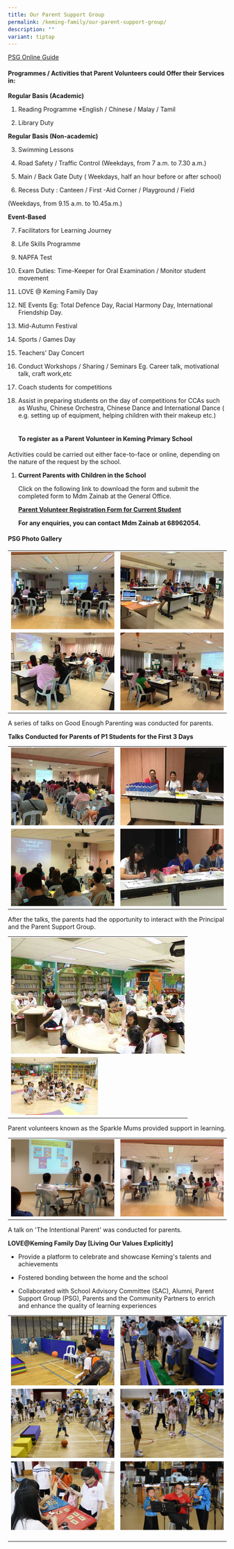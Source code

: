 ```yaml
---
title: Our Parent Support Group
permalink: /keming-family/our-parent-support-group/
description: ""
variant: tiptap
---
```

<p><a href="/files/PSG/PSG%20Online%20Guide.pdf" rel="noopener" target="_blank">PSG Online Guide</a>
</p>
<h4><strong>Programmes / Activities that Parent Volunteers&nbsp;could Offer their Services in:</strong></h4>
<p><strong>Regular Basis (Academic)</strong>
</p>
<ol data-tight="true" class="tight">
<li>
<p>Reading Programme *English / Chinese / Malay / Tamil</p>
</li>
<li>
<p>Library Duty</p>
</li>
</ol>
<p><strong>Regular Basis (Non-academic)</strong>
</p>
<ol start="3" data-tight="true" class="tight">
<li>
<p>Swimming Lessons</p>
</li>
<li>
<p>Road Safety / Traffic Control (Weekdays, from 7 a.m. to 7.30 a.m.)</p>
</li>
<li>
<p>Main / Back Gate Duty ( Weekdays, half an hour before or after school)</p>
</li>
<li>
<p>Recess Duty : Canteen / First -Aid Corner / Playground / Field</p>
</li>
</ol>
<p>(Weekdays, from 9.15 a.m. to 10.45a.m.)</p>
<p><strong>Event-Based</strong>
</p>
<ol start="7" data-tight="true" class="tight">
<li>
<p>Facilitators for Learning Journey</p>
</li>
<li>
<p>Life Skills Programme</p>
</li>
<li>
<p>NAPFA Test</p>
</li>
<li>
<p>Exam Duties: Time-Keeper for Oral Examination / Monitor student movement</p>
</li>
<li>
<p>LOVE @ Keming Family Day</p>
</li>
<li>
<p>NE Events Eg: Total Defence Day, Racial Harmony Day, International Friendship
Day.</p>
</li>
<li>
<p>Mid-Autumn Festival</p>
</li>
<li>
<p>Sports / Games Day</p>
</li>
<li>
<p>Teachers' Day Concert</p>
</li>
<li>
<p>Conduct Workshops / Sharing / Seminars Eg. Career talk, motivational talk,
craft work,etc</p>
</li>
<li>
<p>Coach students for competitions</p>
</li>
<li>
<p>Assist in preparing students on the day of competitions for CCAs such
as Wushu, Chinese Orchestra, Chinese Dance and International Dance ( e.g.
setting up of equipment, helping children with their makeup etc.)</p>
<p></p>
<h4><br><strong>To register as a Parent Volunteer in Keming Primary School</strong></h4>
</li>
</ol>
<p>Activities could be carried out either face-to-face or online, depending
on the nature of the request by the school.</p>
<ol data-tight="true" class="tight">
<li>
<p></p>
<p><strong>Current Parents with Children in the School</strong>
</p>
<p>Click on the following link to download the form and submit the completed
form to Mdm Zainab at the General Office.</p>
<p><strong><a href="/files/2024 PSG/PSG_Registration_Form_2024__for_current_parents_with_children_in_school_.pdf" rel="noopener noreferrer nofollow" target="_blank">Parent Volunteer Registration Form for Current Student</a></strong>
</p>
<p></p>
<p><strong>For any enquiries, you can contact Mdm Zainab at 68962054.</strong>
</p>
</li>
</ol>
<h4><strong>PSG Photo Gallery</strong></h4>
<table style="minWidth: 50px">
<colgroup>
<col>
<col>
</colgroup>
<tbody>
<tr>
<td rowspan="1" colspan="1">
<div class="isomer-image-wrapper">
<img style="width: 100%" height="auto" width="100%" src="/images/psg1.jpeg">
</div>
</td>
<td rowspan="1" colspan="1">
<div class="isomer-image-wrapper">
<img style="width: 100%" height="auto" width="100%" src="/images/psg2.jpeg">
</div>
</td>
</tr>
<tr>
<td rowspan="1" colspan="1">
<div class="isomer-image-wrapper">
<img style="width: 100%" height="auto" width="100%" src="/images/psg3.jpeg">
</div>
</td>
<td rowspan="1" colspan="1">
<div class="isomer-image-wrapper">
<img style="width: 100%" height="auto" width="100%" src="/images/psg4.jpeg">
</div>
</td>
</tr>
</tbody>
</table>
<p>A series of talks on Good Enough Parenting was conducted for parents.</p>
<p><strong>Talks Conducted for Parents of P1 Students for the First 3 Days</strong>
</p>
<table style="minWidth: 50px">
<colgroup>
<col>
<col>
</colgroup>
<tbody>
<tr>
<td rowspan="1" colspan="1">
<div class="isomer-image-wrapper">
<img style="width: 100%" height="auto" width="100%" src="/images/psg5.jpeg">
</div>
</td>
<td rowspan="1" colspan="1">
<div class="isomer-image-wrapper">
<img style="width: 100%" height="auto" width="100%" src="/images/psg6.jpeg">
</div>
</td>
</tr>
<tr>
<td rowspan="1" colspan="1">
<div class="isomer-image-wrapper">
<img style="width: 100%" height="auto" width="100%" src="/images/psg7.jpeg">
</div>
</td>
<td rowspan="1" colspan="1">
<div class="isomer-image-wrapper">
<img style="width: 100%" height="auto" width="100%" src="/images/psg8.jpeg">
</div>
</td>
</tr>
</tbody>
</table>
<p>After the talks, the parents had the opportunity to interact with the
Principal and the Parent Support Group.</p>
<table style="minWidth: 25px">
<colgroup>
<col>
</colgroup>
<tbody>
<tr>
<td rowspan="1" colspan="1">
<div class="isomer-image-wrapper">
<img style="width: 100%" height="auto" width="100%" src="/images/psg10.jpeg">
</div>
</td>
</tr>
<tr>
<td rowspan="1" colspan="1">
<div class="isomer-image-wrapper">
<img style="width: 50%;" height="auto" width="100%" src="/images/psg11.jpeg">
</div>
</td>
</tr>
</tbody>
</table>
<p>Parent volunteers known as the Sparkle Mums provided support in learning.</p>
<table style="minWidth: 50px">
<colgroup>
<col>
<col>
</colgroup>
<tbody>
<tr>
<td rowspan="1" colspan="1">
<div class="isomer-image-wrapper">
<img style="width: 100%" height="auto" width="100%" src="/images/psg12.jpeg">
</div>
</td>
<td rowspan="1" colspan="1">
<div class="isomer-image-wrapper">
<img style="width: 100%" height="auto" width="100%" src="/images/psg13.jpeg">
</div>
</td>
</tr>
</tbody>
</table>
<p>A talk on 'The Intentional Parent' was conducted for parents.</p>
<p><strong>LOVE@Keming Family Day [Living Our Values Explicitly]</strong>
</p>
<ul data-tight="true" class="tight">
<li>
<p>Provide a platform to celebrate and showcase Keming's talents and achievements</p>
</li>
<li>
<p>Fostered bonding between the home and the school</p>
</li>
<li>
<p>Collaborated with School Advisory Committee (SAC), Alumni, Parent Support
Group (PSG), Parents and the Community Partners to enrich and enhance the
quality of learning experiences</p>
</li>
</ul>
<table style="minWidth: 50px">
<colgroup>
<col>
<col>
</colgroup>
<tbody>
<tr>
<td rowspan="1" colspan="1">
<div class="isomer-image-wrapper">
<img style="width: 100%" height="auto" width="100%" src="/images/psg14.jpeg">
</div>
</td>
<td rowspan="1" colspan="1">
<div class="isomer-image-wrapper">
<img style="width: 100%" height="auto" width="100%" src="/images/psg15.jpeg">
</div>
</td>
</tr>
<tr>
<td rowspan="1" colspan="1">
<div class="isomer-image-wrapper">
<img style="width: 100%" height="auto" width="100%" src="/images/psg16.jpeg">
</div>
</td>
<td rowspan="1" colspan="1">
<div class="isomer-image-wrapper">
<img style="width: 100%" height="auto" width="100%" src="/images/psg17.jpeg">
</div>
</td>
</tr>
<tr>
<td rowspan="1" colspan="1">
<div class="isomer-image-wrapper">
<img style="width: 100%" height="auto" width="100%" src="/images/psg18.jpeg">
</div>
</td>
<td rowspan="1" colspan="1">
<div class="isomer-image-wrapper">
<img style="width: 100%" height="auto" width="100%" src="/images/psg19.jpeg">
</div>
</td>
</tr>
<tr>
<td rowspan="1" colspan="2">
<p></p>
</td>
</tr>
</tbody>
</table>
<p></p>